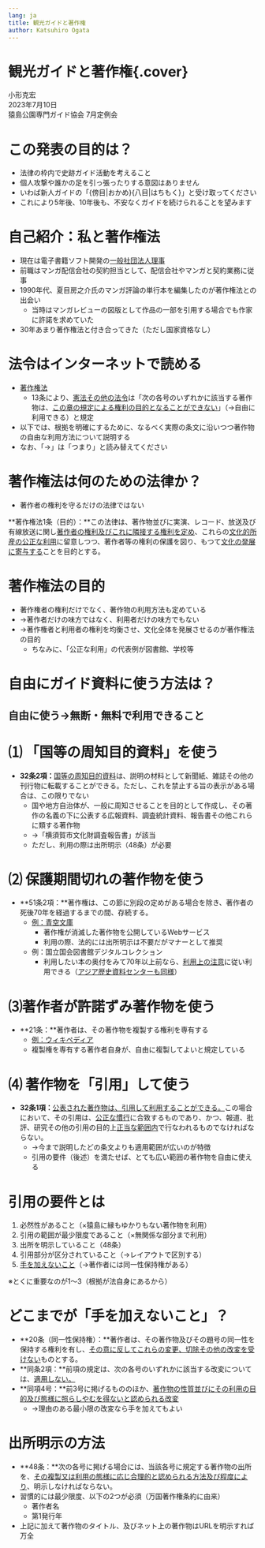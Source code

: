 ```yaml
---
lang: ja
title: 観光ガイドと著作権
author: Katsuhiro Ogata
---
```



# 観光ガイドと著作権{.cover}

小形克宏 \
2023年7月10日 \
猿島公園専門ガイド協会 7月定例会

# この発表の目的は？

- 法律の枠内で史跡ガイド活動を考えること
- 個人攻撃や誰かの足を引っ張ったりする意図はありません
- いわば新人ガイドの「{傍目|おかめ}{八目|はちもく}」と受け取ってください
- これにより5年後、10年後も、不安なくガイドを続けられることを望みます

# 自己紹介：私と著作権法

- 現在は電子書籍ソフト開発の[一般社団法人理事](https://vivliostyle.org/ja/about-us/)
- 前職はマンガ配信会社の契約担当として、配信会社やマンガと契約業務に従事
- 1990年代、夏目房之介氏のマンガ評論の単行本を編集したのが著作権法との出会い
    - 当時はマンガレビューの図版として作品の一部を引用する場合でも作家に許諾を求めていた
- 30年あまり著作権法と付き合ってきた（ただし国家資格なし）

# 法令はインターネットで読める

- [著作権法](https://elaws.e-gov.go.jp/document?lawid=345AC0000000048)
    - 13条により、<u>憲法その他の法令</u>は「次の各号のいずれかに該当する著作物は、<u>この章の規定による権利の目的となることができない</u>」（→自由に利用できる）と規定
- 以下では、根拠を明確にするために、なるべく実際の条文に沿いつつ著作物の自由な利用方法について説明する
- なお、「→」は「つまり」と読み替えてください

# 著作権法は何のための法律か？

- 著作者の権利を守るだけの法律ではない

**著作権法1条（目的）：**この法律は、著作物並びに実演、レコード、放送及び有線放送に関し<u>著作者の権利及びこれに隣接する権利を定め</u>、これらの<u>文化的所産の公正な利用</u>に留意しつつ、著作者等の権利の保護を図り、もつて<u>文化の発展に寄与する</u>ことを目的とする。


# 著作権法の目的

- 著作権者の権利だけでなく、著作物の利用方法も定めている
- →著作者だけの味方ではなく、利用者だけの味方でもない
- →著作権者と利用者の権利を均衡させ、文化全体を発展させるのが著作権法の目的
    - ちなみに、「公正な利用」の代表例が図書館、学校等

# 自由にガイド資料に使う方法は？

## 自由に使う→無断・無料で利用できること

# ⑴ 「国等の周知目的資料」を使う

- **32条2項：**<u>国等の周知目的資料</u>は、説明の材料として新聞紙、雑誌その他の刊行物に転載することができる。ただし、これを禁止する旨の表示がある場合は、この限りでない
    - 国や地方自治体が、一般に周知させることを目的として作成し、その著作の名義の下に公表する広報資料、調査統計資料、報告書その他これらに類する著作物
    - →「横須賀市文化財調査報告書」が該当
    - ただし、利用の際は出所明示（48条）が必要

# ⑵ 保護期間切れの著作物を使う


- **51条2項：**著作権は、この節に別段の定めがある場合を除き、著作者の死後70年を経過するまでの間、存続する。
    - [例：青空文庫](https://www.aozora.gr.jp/guide/kijyunn.html)
        - 著作権が消滅した著作物を公開しているWebサービス
        - 利用の際、法的には出所明示は不要だがマナーとして推奨
    - 例：国立国会図書館デジタルコレクション
        - 利用したい本の奥付をみて70年以上前なら、[利用上の注意](https://dl.ndl.go.jp/ja/sitepolicy)に従い利用できる（[アジア歴史資料センターも同様](https://www.jacar.go.jp/termsofuse.html)）


# ⑶著作者が許諾ずみ著作物を使う

- **21条：**著作者は、その著作物を複製する権利を専有する
    - [例：ウィキペディア](https://foundation.wikimedia.org/wiki/Policy:Terms_of_Use/ja)
    - 複製権を専有する著作者自身が、自由に複製してよいと規定している


# ⑷ 著作物を「引用」して使う

- **32条1項：**<u>公表された著作物は、引用して利用することができる。</u>この場合において、その引用は、<u>公正な慣行</u>に合致するものであり、かつ、報道、批評、研究その他の引用の目的上<u>正当な範囲内</u>で行なわれるものでなければならない。
    - →今まで説明したどの条文よりも適用範囲が広いのが特徴
    - 引用の要件（後述）を満たせば、とても広い範囲の著作物を自由に使える

# 引用の要件とは

1. 必然性があること（×猿島に縁もゆかりもない著作物を利用）
2. 引用の範囲が最少限度であること（×無関係な部分まで利用）
3. 出所を明示していること（48条）
4. 引用部分が区分されていること（→レイアウトで区別する）
5. <u>手を加えないこと</u>（→著作者には同一性保持権がある）

※とくに重要なのが1〜3（根拠が法自身にあるから）

# どこまでが「手を加えないこと」？

- **20条（同一性保持権）：**著作者は、その著作物及びその題号の同一性を保持する権利を有し、<u>その意に反してこれらの変更、切除その他の改変を受けない</u>ものとする。
- **同条2項：**前項の規定は、次の各号のいずれかに該当する改変については、<u>適用しない。</u>
- **同項4号：**前3号に掲げるもののほか、<u>著作物の性質並びにその利用の目的及び態様に照らしやむを得ないと認められる改変</u>
    - →理由のある最小限の改変なら手を加えてもよい

# 出所明示の方法

- **48条：**次の各号に掲げる場合には、当該各号に規定する著作物の出所を、<u>その複製又は利用の態様に応じ合理的と認められる方法及び程度により</u>、明示しなければならない。
- 習慣的には最少限度、以下の2つが必須（万国著作権条約に由来）
    - 著作者名
    - 第1発行年
- 上記に加えて著作物のタイトル、及びネット上の著作物はURLを明示すれば万全

